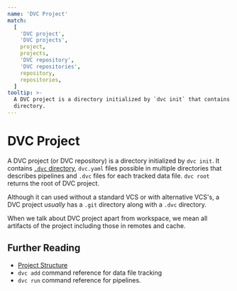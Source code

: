 ```yaml
---
name: 'DVC Project'
match:
  [
    'DVC project',
    'DVC projects',
    project,
    projects,
    'DVC repository',
    'DVC repositories',
    repository,
    repositories,
  ]
tooltip: >-
  A DVC project is a directory initialized by `dvc init` that contains a `.dvc`
  directory.
---
```


# DVC Project

A DVC project (or DVC repository) is a directory initialized by `dvc init`. It
contains [`.dvc` directory](/doc/user-guide/project-structure/internal-files),
`dvc.yaml` files possible in multiple directories that describes
<abbr>pipelines</abbr> and `.dvc` files for each tracked data file. `dvc root`
returns the root of DVC project.

Although it can used without a standard VCS or with alternative VCS's, a DVC
project _usually_ has a `.git` directory along with a `.dvc` directory.

When we talk about DVC project apart from <abbr>workspace</abbr>, we mean all
artifacts of the project including those in <abbr>remotes</abbr> and
<abbr>cache</abbr>.

## Further Reading

- [Project Structure](/doc/project-structure/)
- `dvc add` command reference for data file tracking
- `dvc run` command reference for pipelines.

